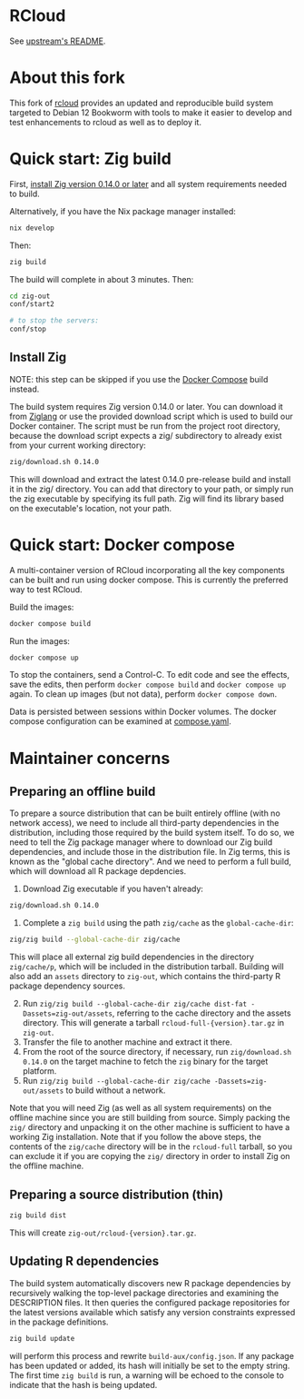 # RCloud

See [upstream's README](README-upstream.md).

# About this fork

This fork of [rcloud](https://github.com/att/rcloud) provides an
updated and reproducible build system targeted to Debian 12 Bookworm
with tools to make it easier to develop and test enhancements to
rcloud as well as to deploy it.

# Quick start: Zig build

First, [install Zig version 0.14.0 or later](#install-zig) and all
system requirements needed to build.

Alternatively, if you have the Nix package manager installed:

```sh
nix develop
```

Then:

```sh
zig build
```

The build will complete in about 3 minutes. Then:

```sh
cd zig-out
conf/start2

# to stop the servers:
conf/stop
```

## Install Zig

NOTE: this step can be skipped if you use the [Docker Compose](#quick-start-docker-compose) build
instead.

The build system requires Zig version 0.14.0 or later. You can
download it from [Ziglang](https://ziglang.org/) or use the provided
download script which is used to build our Docker container.
The script must be run from the project root directory, because the
download script expects a zig/ subdirectory to already exist from
your current working directory:

```sh
zig/download.sh 0.14.0
```

This will download and extract the latest 0.14.0 pre-release build and
install it in the zig/ directory. You can add that directory to your
path, or simply run the zig executable by specifying its full path.
Zig will find its library based on the executable's location, not your
path.

# Quick start: Docker compose

A multi-container version of RCloud incorporating all the key
components can be built and run using docker compose. This is
currently the preferred way to test RCloud.

Build the images:

```sh
docker compose build
```

Run the images:

```sh
docker compose up
```

To stop the containers, send a Control-C. To edit code and see the
effects, save the edits, then perform `docker compose build` and
`docker compose up` again. To clean up images (but not data), perform
`docker compose down`.

Data is persisted between sessions within Docker volumes. The docker
compose configuration can be examined at [compose.yaml](./compose.yaml).



# Maintainer concerns

## Preparing an offline build

To prepare a source distribution that can be built entirely offline
(with no network access), we need to include all third-party
dependencies in the distribution, including those required by the
build system itself. To do so, we need to tell the Zig package manager
where to download our Zig build dependencies, and include those in the
distribution file. In Zig terms, this is known as the "global cache
directory". And we need to perform a full build, which will download
all R package depdencies.

1. Download Zig executable if you haven't already:
```sh
zig/download.sh 0.14.0
```
1. Complete a `zig build` using the path `zig/cache` as the
   `global-cache-dir`:
```sh
zig/zig build --global-cache-dir zig/cache
```
   This will place all external zig build dependencies in the
   directory `zig/cache/p`, which will be included in the distribution
   tarball.
   Building will also add an `assets` directory to `zig-out`,
   which contains the third-party R package dependency sources.

2. Run `zig/zig build --global-cache-dir zig/cache dist-fat
   -Dassets=zig-out/assets`, referring to the cache directory and the
   assets directory. This will generate a tarball
   `rcloud-full-{version}.tar.gz` in `zig-out`.
1. Transfer the file to another machine and extract it there.
1. From the root of the source directory, if necessary, run
   `zig/download.sh 0.14.0` on the target machine to fetch the `zig`
   binary for the target platform.
1. Run `zig/zig build --global-cache-dir zig/cache
   -Dassets=zig-out/assets` to build without a network.

Note that you will need Zig (as well as all system requirements) on
the offline machine since you are still building from source. Simply
packing the `zig/` directory and unpacking it on the other machine is
sufficient to have a working Zig installation. Note that if you follow
the above steps, the contents of the `zig/cache` directory will be in the
`rcloud-full` tarball, so you can exclude it if you are copying the
`zig/` directory in order to install Zig on the offline machine.

## Preparing a source distribution (thin)

```sh
zig build dist
```

This will create `zig-out/rcloud-{version}.tar.gz`.

## Updating R dependencies

The build system automatically discovers new R package dependencies by
recursively walking the top-level package directories and examining
the DESCRIPTION files. It then queries the configured package
repositories for the latest versions available which satisfy any
version constraints expressed in the package definitions.

```sh
zig build update
```

will perform this process and rewrite `build-aux/config.json`. If any
package has been updated or added, its hash will initially be set to
the empty string. The first time `zig build` is run, a warning will be
echoed to the console to indicate that the hash is being updated.


<!--
LocalWords:  RCloud md rcloud Zig zig Ziglang dist Dassets gz npm
LocalWords:  aux RCloud's Vendored rcloud's json debian Podman
LocalWords:  Dockerfile devcontainer rserve conf
-->
